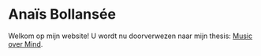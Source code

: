 # Anaïs Bollansée

Welkom op mijn website! 
U wordt nu doorverwezen naar mijn thesis: [Music over Mind](/thesis/).

